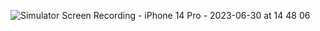 ![Simulator Screen Recording - iPhone 14 Pro - 2023-06-30 at 14 48 06](https://github.com/AlexeyOkhin/ObjcSearch/assets/21178207/819fad0a-15fd-4c36-9115-e3c8bbe6e076)
